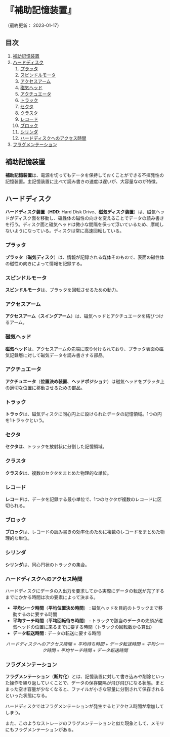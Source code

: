 # 『補助記憶装置』

（最終更新： 2023-01-17）


## 目次

1. [補助記憶装置](#補助記憶装置)
1. [ハードディスク](#ハードディスク)
	1. [プラッタ](#プラッタ)
	1. [スピンドルモータ](#スピンドルモータ)
	1. [アクセスアーム](#アクセスアーム)
	1. [磁気ヘッド](#磁気ヘッド)
	1. [アクチュエータ](#アクチュエータ)
	1. [トラック](#トラック)
	1. [セクタ](#セクタ)
	1. [クラスタ](#クラスタ)
	1. [レコード](#レコード)
	1. [ブロック](#ブロック)
	1. [シリンダ](#シリンダ)
	1. [ハードディスクへのアクセス時間](#ハードディスクへのアクセス時間)
1. [フラグメンテーション](#ハードディスクへのアクセス時間)


## 補助記憶装置

**補助記憶装置**は、電源を切ってもデータを保持しておくことができる不揮発性の記憶装置。主記憶装置に比べて読み書きの速度は遅いが、大容量なのが特徴。


## ハードディスク

**ハードディスク装置**（**HDD**: Hard Disk Drive、**磁気ディスク装置**）は、磁気ヘッドがディスク面を移動し、磁性体の磁性の向きを変えることでデータの読み書きを行う。ディスク面と磁気ヘッドは微小な間隔を保って浮いているため、摩耗しないようになっている。ディスクは常に高速回転している。

### プラッタ

**プラッタ**（**磁気ディスク**）は、情報が記録される媒体そのもので、表面の磁性体の磁性の向きによって情報を記録する。

### スピンドルモータ

**スピンドルモータ**は、プラッタを回転させるための動力。

### アクセスアーム

**アクセスアーム**（**スイングアーム**）は、磁気ヘッドとアクチュエータを結びつけるアーム。

### 磁気ヘッド

**磁気ヘッド**は、アクセスアームの先端に取り付けられており、プラッタ表面の磁気記録層に対して磁気データを読み書きする部品。

### アクチュエータ

**アクチュエータ**（**位置決め装置**、**ヘッドポジショナ**）は磁気ヘッドをプラッタ上の適切な位置に移動させるための部品。

### トラック

**トラック**は、磁気ディスクに同心円上に設けられたデータの記憶領域。1つの円を1トラックという。

### セクタ

**セクタ**は、トラックを放射状に分割した記憶領域。

### クラスタ

**クラスタ**は、複数のセクタをまとめた物理的な単位。

### レコード

**レコード**は、データを記録する最小単位で、1つのセクタが複数のレコードに区切られる。

### ブロック

**ブロック**は、レコードの読み書きの効率化のために複数のレコードをまとめた物理的な単位。

### シリンダ

**シリンダ**は、同心円状のトラックの集合。

### ハードディスクへのアクセス時間

ハードディスクにデータの入出力を要求してから実際にデータの転送が完了するまでにかかる時間は次の要素によって決まる。

- **平均シーク時間**（**平均位置決め時間**） : 磁気ヘッドを目的のトラックまで移動するのに要する時間
- **平均サーチ時間**（**平均回転待ち時間**） : トラックで該当のデータの先頭が磁気ヘッドの位置に来るまでに要する時間（トラックの回転数から算出）
- **データ転送時間** : データの転送に要する時間

```math
ハードディスクへのアクセス時間 = 平均待ち時間 + データ転送時間 = 平均シーク時間 + 平均サーチ時間 + データ転送時間
```

### フラグメンテーション

**フラグメンテーション**（**断片化**）とは、記憶装置に対して書き込みや削除といった操作を繰り返していくことで、データの保存間隔が飛び飛びになる状態。まとまった空き容量が少なくなると、ファイルが小さな容量に分割されて保存されるといった状態になる。

ハードディスクではフラグメンテーションが発生するとアクセス時間が増加してしまう。

また、このようなストレージのフラグメンテーションと似た現象として、メモリにもフラグメンテーションがある。
